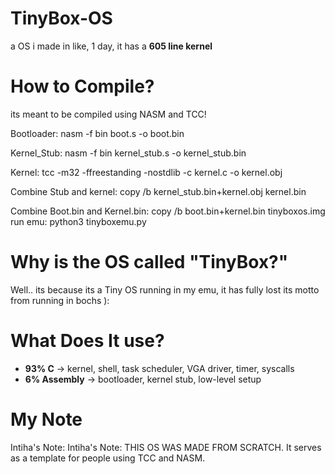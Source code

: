 # TinyBox-OS
a OS i made in like, 1 day, it has a **605 line kernel**
# How to Compile?
its meant to be compiled using NASM and TCC!

Bootloader: nasm -f bin boot.s -o boot.bin

Kernel_Stub: nasm -f bin kernel_stub.s -o kernel_stub.bin

Kernel: tcc -m32 -ffreestanding -nostdlib -c kernel.c -o kernel.obj

Combine Stub and kernel: copy /b kernel_stub.bin+kernel.obj kernel.bin

Combine Boot.bin and Kernel.bin: copy /b boot.bin+kernel.bin tinyboxos.img
run emu: python3 tinyboxemu.py
# Why is the OS called "TinyBox?"
Well.. its because its a Tiny OS running in my emu, it has fully lost its motto from running in bochs ): 
# What Does It use?
- **93% C** → kernel, shell, task scheduler, VGA driver, timer, syscalls  
- **6% Assembly** → bootloader, kernel stub, low-level setup
# My Note  
Intiha's Note: Intiha's Note: THIS OS WAS MADE FROM SCRATCH.
It serves as a template for people using TCC and NASM.
